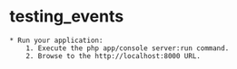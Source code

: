 testing_events
==============

    * Run your application:
        1. Execute the php app/console server:run command.
        2. Browse to the http://localhost:8000 URL.
